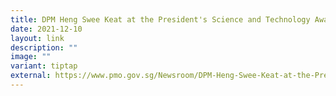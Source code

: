 ```yaml
---
title: DPM Heng Swee Keat at the President's Science and Technology Awards (PSTA) 2021
date: 2021-12-10
layout: link
description: ""
image: ""
variant: tiptap
external: https://www.pmo.gov.sg/Newsroom/DPM-Heng-Swee-Keat-at-the-Presidents-Science-and-Technology-Awards-2021
---
```

